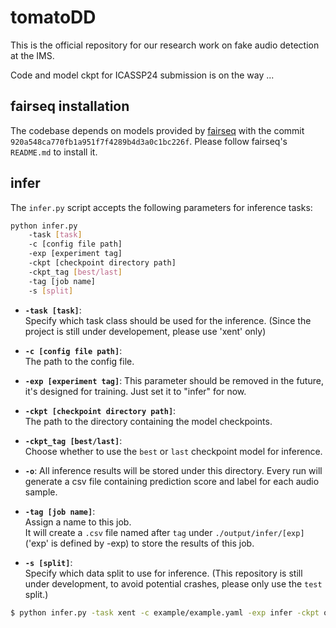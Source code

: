 # tomatoDD

This is the official repository for our research work on fake audio detection at the IMS.

Code and model ckpt for ICASSP24 submission is on the way ...

## fairseq installation

The codebase depends on models provided by [fairseq](https://github.com/facebookresearch/fairseq) with the commit `920a548ca770fb1a951f7f4289b4d3a0c1bc226f`. Please follow fairseq's `README.md` to install it.

## infer

The `infer.py` script accepts the following parameters for inference tasks:

```bash
python infer.py     
    -task [task]     
    -c [config file path]     
    -exp [experiment tag]     
    -ckpt [checkpoint directory path]     
    -ckpt_tag [best/last]     
    -tag [job name]     
    -s [split]
```


- **`-task [task]`**:  
  Specify which task class should be used for the inference. (Since the project is still under developement, please use 'xent' only)

- **`-c [config file path]`**:  
  The path to the config file.

- **`-exp [experiment tag]`**:
  This parameter should be removed in the future, it's designed for training. Just set it to "infer" for now.

- **`-ckpt [checkpoint directory path]`**:  
  The path to the directory containing the model checkpoints.

- **`-ckpt_tag [best/last]`**:  
  Choose whether to use the `best` or `last` checkpoint model for inference.

- **`-o`**:
  All inference results will be stored under this directory. Every run will generate a csv file containing prediction score and label for each audio sample.

- **`-tag [job name]`**:  
  Assign a name to this job.  
  It will create a `.csv` file named after `tag` under `./output/infer/[exp]` ('exp' is defined by -exp) to store the results of this job.

- **`-s [split]`**:  
  Specify which data split to use for inference.  (This repository is still under development, to avoid potential crashes, please only use the `test` split.)

```bash
$ python infer.py -task xent -c example/example.yaml -exp infer -ckpt output/ckpts/[dir] -ckpt_tag best -o output/infer/[dir] -tag [tag_name]  -s test
```

